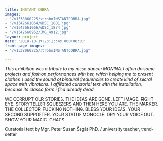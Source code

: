 ```yaml
---
title: INSTANT COBRA
images:
- "/v1538060225/stroboINSTANTCOBRA.jpg"
- "/v1542661064/wDSC_1881.jpg"
- "/v1542661066/wDSC_1874.jpg"
- "/v1542660952/IMG_4912.jpg"
layout: project
date: '2018-10-19T23:13:49.000+00:00'
front-page-images:
- "/v1538060225/stroboINSTANTCOBRA.jpg"

---
```

_This exhibition was a tribute to my muse dancer MONINA. I often do some projects and fashion performances with her, which helping me to present clothes. I used the sound of binaural frequencies to create kind of sacral space with vibrations. I affiliated curatorial text with the installation, because its classic form i find already dead._

WE CORRUPT OUR STORIES. THE IDEAS ARE GONE. LEFT IMAGE. RIGHT EYE. STORYTELLER SQUEEZERS AND THEN HERE YOU ARE. THE MARKER. THE COLLECTOR. FUCKING NOTHING. BLESS YOUR IDEAS. YOUR SECOND SUPPORTER. YOUR STATUE MONOCLE. DRY YOUR VOICE OUT. SHOW YOUR MAGIC. CHAOS.

Curatorial text by Mgr. Peter Susan Šagát PhD. / university teacher, trend-setter